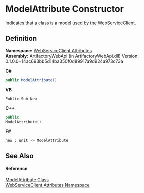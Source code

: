 # ModelAttribute Constructor


Indicates that a class is a model used by the WebServiceClient.



## Definition
**Namespace:** <a href="cd791089-7108-c03a-6f29-5b3d79b0fadf">WebServiceClient.Attributes</a>  
**Assembly:** ArtifactoryWebApi (in ArtifactoryWebApi.dll) Version: 0.1.0.0+14ac693bb5d14ba350f0d89917a9d924a973c73a

**C#**
``` C#
public ModelAttribute()
```
**VB**
``` VB
Public Sub New
```
**C++**
``` C++
public:
ModelAttribute()
```
**F#**
``` F#
new : unit -> ModelAttribute
```



## See Also


#### Reference
<a href="4eb6186f-84e1-e5b4-caef-27e4954f6267">ModelAttribute Class</a>  
<a href="cd791089-7108-c03a-6f29-5b3d79b0fadf">WebServiceClient.Attributes Namespace</a>  
